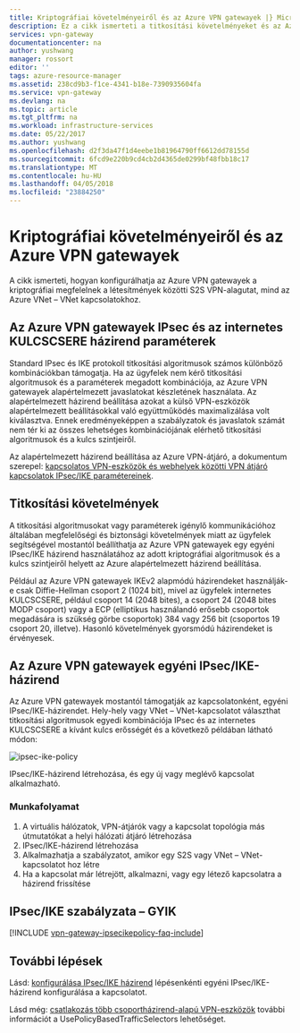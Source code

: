 ```yaml
---
title: Kriptográfiai követelményeiről és az Azure VPN gatewayek |} Microsoft Docs
description: Ez a cikk ismerteti a titkosítási követelményeket és az Azure VPN gatewayek
services: vpn-gateway
documentationcenter: na
author: yushwang
manager: rossort
editor: ''
tags: azure-resource-manager
ms.assetid: 238cd9b3-f1ce-4341-b18e-7390935604fa
ms.service: vpn-gateway
ms.devlang: na
ms.topic: article
ms.tgt_pltfrm: na
ms.workload: infrastructure-services
ms.date: 05/22/2017
ms.author: yushwang
ms.openlocfilehash: d2f3da47f1d4eebe1b81964790ff6612dd78155d
ms.sourcegitcommit: 6fcd9e220b9cd4cb2d4365de0299bf48fbb18c17
ms.translationtype: MT
ms.contentlocale: hu-HU
ms.lasthandoff: 04/05/2018
ms.locfileid: "23884250"
---
```

# <a name="about-cryptographic-requirements-and-azure-vpn-gateways"></a>Kriptográfiai követelményeiről és az Azure VPN gatewayek

A cikk ismerteti, hogyan konfigurálhatja az Azure VPN gatewayek a kriptográfiai megfelelnek a létesítmények közötti S2S VPN-alagutat, mind az Azure VNet – VNet kapcsolatokhoz. 

## <a name="about-ipsec-and-ike-policy-parameters-for-azure-vpn-gateways"></a>Az Azure VPN gatewayek IPsec és az internetes KULCSCSERE házirend paraméterek
Standard IPsec és IKE protokoll titkosítási algoritmusok számos különböző kombinációkban támogatja. Ha az ügyfelek nem kérő titkosítási algoritmusok és a paraméterek megadott kombinációja, az Azure VPN gatewayek alapértelmezett javaslatokat készletének használata. Az alapértelmezett házirend beállítása azokat a külső VPN-eszközök alapértelmezett beállításokkal való együttműködés maximalizálása volt kiválasztva. Ennek eredményeképpen a szabályzatok és javaslatok számát nem tér ki az összes lehetséges kombinációjának elérhető titkosítási algoritmusok és a kulcs szintjeiről.

Az alapértelmezett házirend beállítása az Azure VPN-átjáró, a dokumentum szerepel: [kapcsolatos VPN-eszközök és webhelyek közötti VPN átjáró kapcsolatok IPsec/IKE paramétereinek](vpn-gateway-about-vpn-devices.md).

## <a name="cryptographic-requirements"></a>Titkosítási követelmények
A titkosítási algoritmusokat vagy paraméterek igénylő kommunikációhoz általában megfelelőségi és biztonsági követelmények miatt az ügyfelek segítségével mostantól beállíthatja az Azure VPN gatewayek egy egyéni IPsec/IKE házirend használatához az adott kriptográfiai algoritmusok és a kulcs szintjeiről helyett az Azure alapértelmezett házirend beállítása.

Például az Azure VPN gatewayek IKEv2 alapmódú házirendeket használják-e csak Diffie-Hellman csoport 2 (1024 bit), mivel az ügyfelek internetes KULCSCSERE, például csoport 14 (2048 bites), a csoport 24 (2048 bites MODP csoport) vagy a ECP (elliptikus használandó erősebb csoportok megadására is szükség görbe csoportok) 384 vagy 256 bit (csoportos 19 csoport 20, illetve). Hasonló követelmények gyorsmódú házirendeket is érvényesek.

## <a name="custom-ipsecike-policy-with-azure-vpn-gateways"></a>Az Azure VPN gatewayek egyéni IPsec/IKE-házirend
Az Azure VPN gatewayek mostantól támogatják az kapcsolatonként, egyéni IPsec/IKE-házirendet. Hely-hely vagy VNet – VNet-kapcsolatot választhat titkosítási algoritmusok egyedi kombinációja IPsec és az internetes KULCSCSERE a kívánt kulcs erősségét és a következő példában látható módon:

![ipsec-ike-policy](./media/vpn-gateway-about-compliance-crypto/ipsecikepolicy.png)

IPsec/IKE-házirend létrehozása, és egy új vagy meglévő kapcsolat alkalmazható. 

### <a name="workflow"></a>Munkafolyamat

1. A virtuális hálózatok, VPN-átjárók vagy a kapcsolat topológia más útmutatókat a helyi hálózati átjáró létrehozása
2. IPsec/IKE-házirend létrehozása
3. Alkalmazhatja a szabályzatot, amikor egy S2S vagy VNet – VNet-kapcsolatot hoz létre
4. Ha a kapcsolat már létrejött, alkalmazni, vagy egy létező kapcsolatra a házirend frissítése


## <a name="ipsecike-policy-faq"></a>IPsec/IKE szabályzata – GYIK

[!INCLUDE [vpn-gateway-ipsecikepolicy-faq-include](../../includes/vpn-gateway-faq-ipsecikepolicy-include.md)]


## <a name="next-steps"></a>További lépések
Lásd: [konfigurálása IPsec/IKE házirend](vpn-gateway-ipsecikepolicy-rm-powershell.md) lépésenkénti egyéni IPsec/IKE-házirend konfigurálása a kapcsolatot.

Lásd még: [csatlakozás több csoportházirend-alapú VPN-eszközök](vpn-gateway-connect-multiple-policybased-rm-ps.md) további információt a UsePolicyBasedTrafficSelectors lehetőséget.